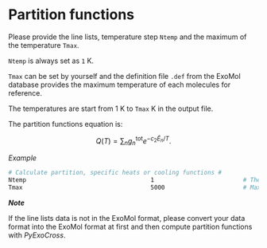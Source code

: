 # Partition functions

Please provide the line lists, temperature step `Ntemp` and the maximum of the temperature `Tmax`.

`Ntemp` is always set as `1` K.

`Tmax` can be set by yourself and the definition file `.def` from the ExoMol database provides the maximum temperature of each molecules for reference.

The temperatures are start from 1 K to `Tmax` K in the output file.

The partition functions equation is:

$$
Q(T)=\sum_n g_n^{\textrm{tot}} e^{-c_2\tilde{E}_n/T}.
$$

*Example*

```bash
# Calculate partition, specific heats or cooling functions #
Ntemp                                   1                         # The number of temperature steps
Tmax                                    5000                      # Maximal temperature in K 
```

***Note***

If the line lists data is not in the ExoMol format, please convert your data  format into the ExoMol format at first and then compute partition functions with *PyExoCross*.
